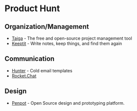 # Product Hunt

## Organization/Management
- [Taiga](https://www.taiga.io/) - The free and open-source project management tool
- [Keeptit](http://reinventedsoftware.com/keepit/) - Write notes, keep things,
and find them again

## Communication
- [Hunter](https://hunter.io/templates?ref=producthunt) - Cold email templates
- [Rocket.Chat](https://www.rocket.chat/)

## Design
- [Penpot](https://penpot.app/) - Open Source design and prototyping platform.
